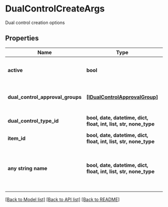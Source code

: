 # DualControlCreateArgs

Dual control creation options

## Properties
Name | Type | Description | Notes
------------ | ------------- | ------------- | -------------
**active** | **bool** | Create the dual control as active or not | [optional] 
**dual_control_approval_groups** | [**[IDualControlApprovalGroup]**](IDualControlApprovalGroup.md) | Dual control approval groups | [optional] 
**dual_control_type_id** | **bool, date, datetime, dict, float, int, list, str, none_type** | Dual control type ID | [optional] 
**item_id** | **bool, date, datetime, dict, float, int, list, str, none_type** | ItemId | [optional] 
**any string name** | **bool, date, datetime, dict, float, int, list, str, none_type** | any string name can be used but the value must be the correct type | [optional]

[[Back to Model list]](../README.md#documentation-for-models) [[Back to API list]](../README.md#documentation-for-api-endpoints) [[Back to README]](../README.md)


